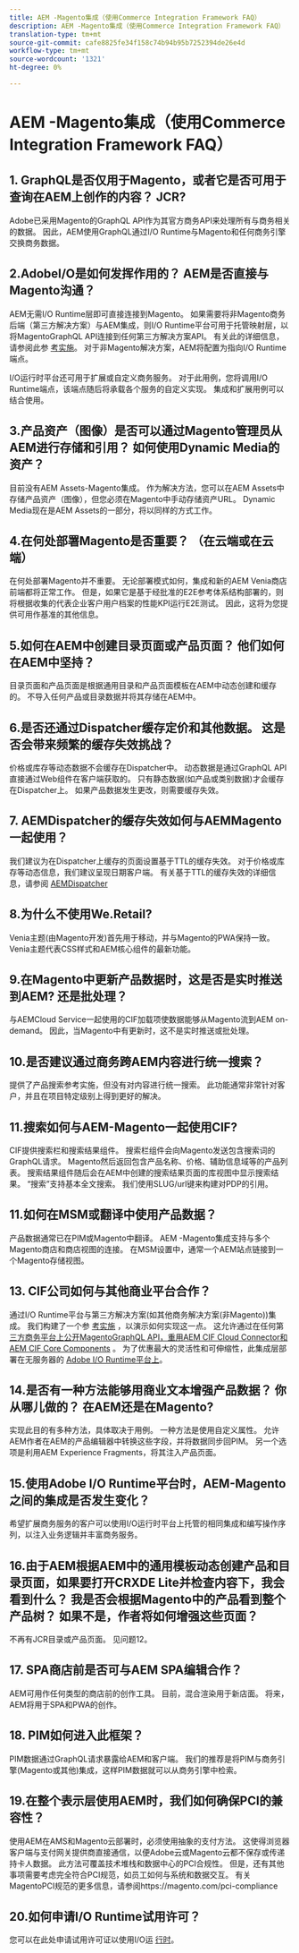 ```yaml
---
title: AEM -Magento集成（使用Commerce Integration Framework FAQ）
description: AEM -Magento集成（使用Commerce Integration Framework FAQ）
translation-type: tm+mt
source-git-commit: cafe8825fe34f158c74b94b95b7252394de26e4d
workflow-type: tm+mt
source-wordcount: '1321'
ht-degree: 0%

---
```



# AEM -Magento集成（使用Commerce Integration Framework FAQ）


## 1. GraphQL是否仅用于Magento，或者它是否可用于查询在AEM上创作的内容？ JCR?

Adobe已采用Magento的GraphQL API作为其官方商务API来处理所有与商务相关的数据。 因此，AEM使用GraphQL通过I/O Runtime与Magento和任何商务引擎交换商务数据。

## 2.AdobeI/O是如何发挥作用的？ AEM是否直接与Magento沟通？

AEM无需I/O Runtime层即可直接连接到Magento。 如果需要将非Magento商务后端（第三方解决方案）与AEM集成，则I/O Runtime平台可用于托管映射层，以将MagentoGraphQL API连接到任何第三方解决方案API。 有关此的详细信息，请参阅此参 [考实施](https://github.com/adobe/commerce-cif-graphql-integration-reference)。 对于非Magento解决方案，AEM将配置为指向I/O Runtime端点。

I/O运行时平台还可用于扩展或自定义商务服务。 对于此用例，您将调用I/O Runtime端点，该端点随后将承载各个服务的自定义实现。 集成和扩展用例可以结合使用。

## 3.产品资产（图像）是否可以通过Magento管理员从AEM进行存储和引用？ 如何使用Dynamic Media的资产？

目前没有AEM Assets-Magento集成。 作为解决方法，您可以在AEM Assets中存储产品资产（图像），但您必须在Magento中手动存储资产URL。 Dynamic Media现在是AEM Assets的一部分，将以同样的方式工作。

## 4.在何处部署Magento是否重要？ （在云端或在云端）

在何处部署Magento并不重要。 无论部署模式如何，集成和新的AEM Venia商店前端都将正常工作。 但是，如果它是基于经批准的E2E参考体系结构部署的，则将根据收集的代表企业客户用户档案的性能KPI运行E2E测试。 因此，这将为您提供可用作基准的其他信息。

## 5.如何在AEM中创建目录页面或产品页面？ 他们如何在AEM中坚持？

目录页面和产品页面是根据通用目录和产品页面模板在AEM中动态创建和缓存的。 不导入任何产品或目录数据并将其存储在AEM中。

## 6.是否还通过Dispatcher缓存定价和其他数据。 这是否会带来频繁的缓存失效挑战？

价格或库存等动态数据不会缓存在Dispatcher中。 动态数据是通过GraphQL API直接通过Web组件在客户端获取的。 只有静态数据(如产品或类别数据)才会缓存在Dispatcher上。 如果产品数据发生更改，则需要缓存失效。

## 7. AEMDispatcher的缓存失效如何与AEMMagento一起使用？

我们建议为在Dispatcher上缓存的页面设置基于TTL的缓存失效。 对于价格或库存等动态信息，我们建议呈现日期客户端。 有关基于TTL的缓存失效的详细信息，请参阅 [AEMDispatcher](https://helpx.adobe.com/experience-manager/kb/optimizing-the-dispatcher-cache.html)

## 8.为什么不使用We.Retail?

Venia主题(由Magento开发)首先用于移动，并与Magento的PWA保持一致。 Venia主题代表CSS样式和AEM核心组件的最新功能。

## 9.在Magento中更新产品数据时，这是否是实时推送到AEM? 还是批处理？

与AEMCloud Service一起使用的CIF加载项使数据能够从Magento流到AEM on-demand。 因此，当Magento中有更新时，这不是实时推送或批处理。

## 10.是否建议通过商务跨AEM内容进行统一搜索？

提供了产品搜索参考实施，但没有对内容进行统一搜索。 此功能通常非常针对客户，并且在项目特定级别上得到更好的解决。

## 11.搜索如何与AEM-Magento一起使用CIF?

CIF提供搜索栏和搜索结果组件。 搜索栏组件会向Magento发送包含搜索词的GraphQL请求。 Magento然后返回包含产品名称、价格、辅助信息域等的产品列表。 搜索结果组件随后会在AEM中创建的搜索结果页面的库视图中显示搜索结果。 “搜索”支持基本全文搜索。 我们使用SLUG/url键来构建对PDP的引用。

## 11.如何在MSM或翻译中使用产品数据？

产品数据通常已在PIM或Magento中翻译。 AEM -Magento集成支持与多个Magento商店和商店视图的连接。 在MSM设置中，通常一个AEM站点链接到一个Magento存储视图。

## 13. CIF公司如何与其他商业平台合作？

通过I/O Runtime平台与第三方解决方案(如其他商务解决方案(非Magento))集成。  我们构建了一个参 [考实施](https://github.com/adobe/commerce-cif-graphql-integration-reference) ，以演示如何实现这一点。 这允许通过在任何第 [三方商务平台上](https://github.com/adobe/commerce-cif-connector)[公开MagentoGraphQL API，重用AEM CIF Cloud Connector和AEM CIF Core Components](https://github.com/adobe/aem-core-cif-components) 。 为了优惠最大的灵活性和可伸缩性，此集成层部署在无服务器的 [Adobe I/O Runtime平台上](https://www.adobe.io/apis/experienceplatform/runtime.html)。

## 14.是否有一种方法能够用商业文本增强产品数据？ 你从哪儿做的？ 在AEM还是在Magento?

实现此目的有多种方法，具体取决于用例。 一种方法是使用自定义属性。 允许AEM作者在AEM的产品编辑器中转换这些字段，并将数据同步回PIM。 另一个选项是利用AEM Experience Fragments，将其注入产品页面。

## 15.使用Adobe I/O Runtime平台时，AEM-Magento之间的集成是否发生变化？

希望扩展商务服务的客户可以使用I/O运行时平台上托管的相同集成和编写操作序列，以注入业务逻辑并丰富商务服务。

## 16.由于AEM根据AEM中的通用模板动态创建产品和目录页面，如果要打开CRXDE Lite并检查内容下，我会看到什么？ 我是否会根据Magento中的产品看到整个产品树？ 如果不是，作者将如何增强这些页面？

不再有JCR目录或产品页面。 见问题12。

## 17. SPA商店前是否可与AEM SPA编辑合作？

AEM可用作任何类型的商店前的创作工具。 目前，混合渲染用于新店面。 将来，AEM将用于SPA和PWA的创作。

## 18. PIM如何进入此框架？

PIM数据通过GraphQL请求暴露给AEM和客户端。 我们的推荐是将PIM与商务引擎(Magento或其他)集成，这样PIM数据就可以从商务引擎中检索。

## 19.在整个表示层使用AEM时，我们如何确保PCI的兼容性？

使用AEM在AMS和Magento云部署时，必须使用抽象的支付方法。 这使得浏览器客户端与支付网关提供商直接通信，以便Adobe云或Magento云都不保存或传递持卡人数据。 此方法可覆盖技术堆栈和数据中心的PCI合规性。 但是，还有其他事项需要考虑完全符合PCI规范，如员工如何与系统和数据交互。 有关MagentoPCI规范的更多信息，请参阅https://magento.com/pci-compliance

## 20.如何申请I/O Runtime试用许可？

您可以在此处申请试用许可证以使用I/O运 [行时](https://github.com/AdobeDocs/adobeio-runtime/blob/master/overview/request_a_trial.md)。



